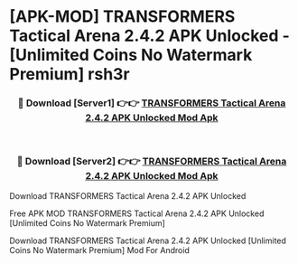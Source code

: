 # [APK-MOD] TRANSFORMERS  Tactical Arena 2.4.2 APK Unlocked - [Unlimited Coins No Watermark Premium] rsh3r



<div align="center">
<h3>🔴 Download [Server1] 👉👉 <a href="https://momento.my/?title=TRANSFORMERS__Tactical_Arena_2.4.2_APK_Unlocked">TRANSFORMERS  Tactical Arena 2.4.2 APK Unlocked Mod Apk</a></h3><br>

<h3>🔴 Download [Server2] 👉👉 <a href="https://momento.my/?title=TRANSFORMERS__Tactical_Arena_2.4.2_APK_Unlocked">TRANSFORMERS  Tactical Arena 2.4.2 APK Unlocked Mod Apk</a></h3>
</div>



Download TRANSFORMERS  Tactical Arena 2.4.2 APK Unlocked 

Free APK MOD TRANSFORMERS  Tactical Arena 2.4.2 APK Unlocked [Unlimited Coins No Watermark Premium]

Download TRANSFORMERS  Tactical Arena 2.4.2 APK Unlocked [Unlimited Coins No Watermark Premium] Mod For Android
